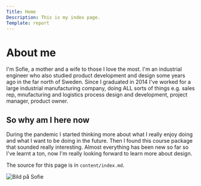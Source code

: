 ```yaml
---
Title: Home
Description: This is my index page.
Template: report
---
```


About me
==========================

<p>I'm Sofie, a mother and a wife to those I love the most. I'm an industrial engineer who also studied product development and design some years ago in the far north of Sweden. Since I graduated in 2014 I've worked for a large industrial manufacturing company, doing ALL sorts of things e.g. sales rep, mnufacturing and logistics process design and development, project manager, product owner.</p>


So why am I here now
---------------------
<p>During the pandemic I started thinking more about what I really enjoy doing and what I want to be doing in the future. Then I found this course package that sounded really interesting. Almost everything has been new so far so I've learnt a ton, now I'm really looking forward to learn more about design.</p>


The source for this page is in `content/index.md`.

<img src="%base_url%/image/IMG_0259.JPG" alt="Bild på Sofie" class="center">
